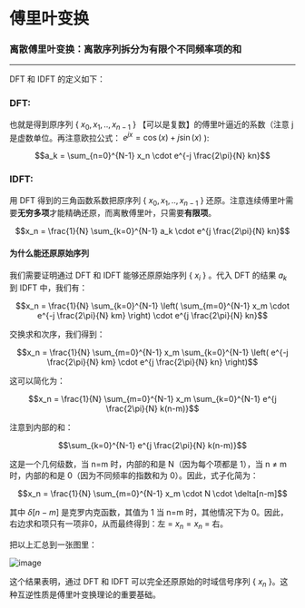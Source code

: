 # 傅里叶变换

### 离散傅里叶变换：离散序列拆分为有限个不同频率项的和
----
DFT 和 IDFT 的定义如下：

### DFT: 
也就是得到原序列 { $x_0, x_1, .., x_{n-1}$ } 【可以是复数】的傅里叶逼近的系数（注意 j 是虚数单位。再注意欧拉公式： $e^{jx} = \cos(x) + j\sin(x)$ ):

$$a_k = \sum_{n=0}^{N-1} x_n \cdot e^{-j \frac{2\pi}{N} kn}$$

### IDFT: 
用 DFT 得到的三角函数系数把原序列 { $x_0, x_1, .., x_{n-1}$ } 还原。注意连续傅里叶需要**无穷多项**才能精确还原，而离散傅里叶，只需要**有限项**。

$$x_n = \frac{1}{N} \sum_{k=0}^{N-1} a_k \cdot e^{j \frac{2\pi}{N} kn}$$


#### 为什么能还原原始序列
我们需要证明通过 DFT 和 IDFT 能够还原原始序列 { $x_i$ } 。代入 DFT 的结果 $a_k$ 到 IDFT 中，我们有：

$$x_n = \frac{1}{N} \sum_{k=0}^{N-1} \left( \sum_{m=0}^{N-1} x_m \cdot e^{-j \frac{2\pi}{N} km} \right) \cdot e^{j \frac{2\pi}{N} kn}$$

交换求和次序，我们得到：

$$x_n = \frac{1}{N} \sum_{m=0}^{N-1} x_m \sum_{k=0}^{N-1} \left( e^{-j \frac{2\pi}{N} km} \cdot e^{j \frac{2\pi}{N} kn} \right)$$

这可以简化为：

$$x_n = \frac{1}{N} \sum_{m=0}^{N-1} x_m \sum_{k=0}^{N-1} e^{j \frac{2\pi}{N} k(n-m)}$$

注意到内部的和：

$$\sum_{k=0}^{N-1} e^{j \frac{2\pi}{N} k(n-m)}$$

这是一个几何级数，当 n=m 时，内部的和是 N（因为每个项都是 1），当 n ≠ m 时，内部的和是 0（因为不同频率的指数和为 0）。因此，式子化简为：

$$x_n = \frac{1}{N} \sum_{m=0}^{N-1} x_m \cdot N \cdot \delta[n-m]$$

其中 $δ[n−m]$ 是克罗内克函数，其值为 1 当 n=m 时，其他情况下为 0。因此，右边求和项只有一项非0，从而最终得到：左 = $x_n = x_n$ = 右。

把以上汇总到一张图里：

![image](https://github.com/user-attachments/assets/d23d8817-b79f-4f51-b237-b17ff2c21e9d)

这个结果表明，通过 DFT 和 IDFT 可以完全还原原始的时域信号序列 { $x_n$ }。这种互逆性质是傅里叶变换理论的重要基础。
